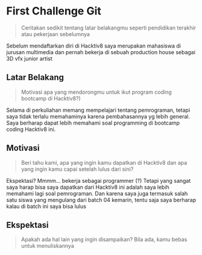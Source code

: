 # First Challenge Git

> Ceritakan sedikit tentang latar belakangmu seperti pendidikan terakhir atau pekerjaan sebelumnya

Sebelum mendaftarkan diri di Hacktiv8 saya merupakan mahasiswa di jurusan multimedia dan pernah bekerja di sebuah production house sebagai 3D vfx junior artist

## Latar Belakang

> Motivasi apa yang mendorongmu untuk ikut program coding bootcamp di Hacktiv8?)

Selama di perkuliahan memang mempelajari tentang pemrograman, tetapi saya tidak terlalu memahaminya karena pembahasannya yg lebih general. Saya berharap dapat lebih memahami soal programming di bootcamp coding Hacktiv8 ini.

## Motivasi

> Beri tahu kami, apa yang ingin kamu dapatkan di Hacktiv8 dan apa yang ingin kamu capai setelah lulus dari sini?

Ekspektasi? Mmmm... bekerja sebagai programmer (?) Tetapi yang sangat saya harap bisa saya dapatkan dari Hacktiv8 ini adalah saya lebih memahami lagi soal pemrograman. Dan karena saya juga termasuk salah satu siswa yang mengulang dari batch 04 kemarin, tentu saja saya berharap kalau di batch ini saya bisa lulus

## Ekspektasi

> Apakah ada hal lain yang ingin disampaikan? Bila ada, kamu bebas untuk menuliskannya
